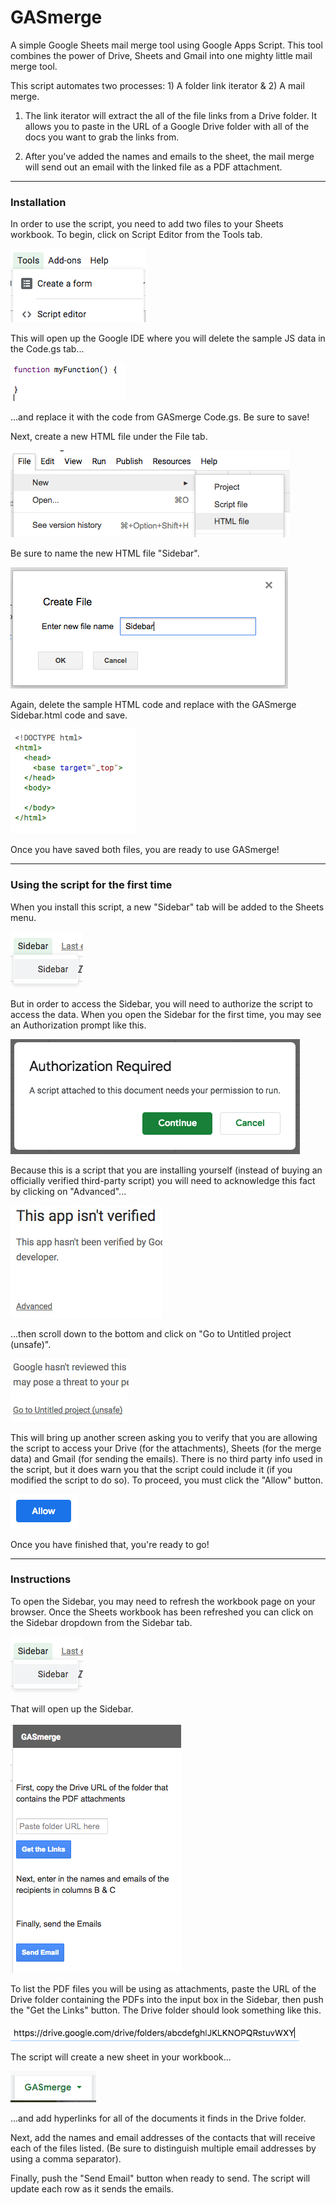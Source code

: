# GASmerge
A simple Google Sheets mail merge tool using Google Apps Script.  This tool combines the power of Drive, Sheets and Gmail into one mighty little mail merge tool.

This script automates two processes: 1) A folder link iterator & 2) A mail merge.

1) The link iterator will extract the all of the file links from a Drive folder.  It allows you to paste in the URL of a Google Drive folder with all of the docs you want to grab the links from.  

2) After you've added the names and emails to the sheet, the mail merge will send out an email with the linked file as a PDF attachment.

---
### Installation

In order to use the script, you need to add two files to your Sheets workbook.   To begin, click on Script Editor from the Tools tab.

![Script Editor Menu Screenshot](screenshots/scriptEditor.png?raw=true "Script Editor")

This will open up the Google IDE where you will delete the sample JS data in the Code.gs tab...

![Sample JS Data Screenshot](screenshots/sampleJS.png?raw=true "Sample JS function")

...and replace it with the code from GASmerge Code.gs.  Be sure to save!

Next, create a new HTML file under the File tab.

![Create HTML file Screenshot](screenshots/addHTMLfile.png?raw=true "Create HTML file")

Be sure to name the new HTML file "Sidebar".

![Name HTML file Screenshot](screenshots/nameHTML.png?raw=true "Name HTML file")

Again, delete the sample HTML code and replace with the GASmerge Sidebar.html code and save.

![Sample HTML file Screenshot](screenshots/sampleHTML.png?raw=true "Sample HTML file")

Once you have saved both files, you are ready to use GASmerge!

---
### Using the script for the first time

When you install this script, a new "Sidebar" tab will be added to the Sheets menu.

![Sidebar Screenshot](screenshots/Sidebar.png#center?raw=true "Sidebar")

But in order to access the Sidebar, you will need to authorize the script to access the data.  When you open the Sidebar for the first time, you may see an Authorization prompt like this. 

![Authorization Screenshot](screenshots/Authorization.png?raw=true "Authorization")

Because this is a script that you are installing yourself (instead of buying an officially verified third-party script) you will need to acknowledge this fact by clicking on "Advanced"...

![Not Verified Screenshot](screenshots/notVerified.png?raw=true "Not Verified")

...then scroll down to the bottom and click on "Go to Untitled project (unsafe)".

![Unsafe Screenshot](screenshots/Unsafe.png?raw=true "Unsafe")

This will bring up another screen asking you to verify that you are allowing the script to access your Drive (for the attachments), Sheets (for the merge data) and Gmail (for sending the emails).  There is no third party info used in the script, but it does warn you that the script could include it (if you modified the script to do so).  To proceed, you must click the "Allow" button.

![Allow Screenshot](screenshots/Allow.png?raw=true "Allow")

Once you have finished that, you're ready to go!

---
### Instructions

To open the Sidebar, you may need to refresh the workbook page on your browser.  Once the Sheets workbook has been refreshed you can click on the Sidebar dropdown from the Sidebar tab.

![Sidebar Screenshot](screenshots/Sidebar.png#center?raw=true "Sidebar")

That will open up the Sidebar.

![Open Sidebar Screenshot](screenshots/openSidebar.png#center?raw=true "Open Sidebar")

To list the PDF files you will be using as attachments, paste the URL of the Drive folder containing the PDFs into the input box in the Sidebar, then push the "Get the Links" button.  The Drive folder should look something like this.

![Drive URL Screenshot](screenshots/driveURL.png#center?raw=true "Drive URL")

The script will create a new sheet in your workbook... 

![New Tab Screenshot](screenshots/newTab.png?raw=true "GASmerge Tab")

...and add hyperlinks for all of the documents it finds in the Drive folder.

Next, add the names and email addresses of the contacts that will receive each of the files listed.  (Be sure to distinguish multiple email addresses by using a comma separator). 

Finally, push the "Send Email" button when ready to send. The script will update each row as it sends the emails.
